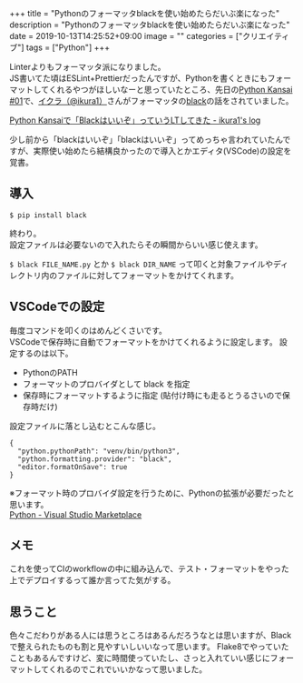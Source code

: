 +++
title = "Pythonのフォーマッタblackを使い始めたらだいぶ楽になった"
description = "Pythonのフォーマッタblackを使い始めたらだいぶ楽になった"
date = 2019-10-13T14:25:52+09:00
image = ""
categories = ["クリエイティブ"]
tags = ["Python"]
+++


Linterよりもフォーマッタ派になりました。  
JS書いてた頃はESLint+Prettierだったんですが、Pythonを書くときにもフォーマットしてくれるやつがほしいなーと思っていたところ、先日の[Python Kansai #01](https://kansai-python.connpass.com/event/135610/)で、[イクラ（@ikura1）](https://twitter.com/ikura1)さんがフォーマッタの[black](https://github.com/psf/black)の話をされていました。

<script async class="speakerdeck-embed" data-id="aa6c7c2a13d64114905f721d26cb331e" data-ratio="1.77777777777778" src="//speakerdeck.com/assets/embed.js"></script>

[Python Kansaiで「Blackはいいぞ」っていうLTしてきた - ikura1's log](https://ikura-lab.hatenablog.com/entry/2019/07/15/021656)

少し前から「blackはいいぞ」「blackはいいぞ」ってめっちゃ言われていたんですが、実際使い始めたら結構良かったので導入とかエディタ(VSCode)の設定を覚書。

## 導入

```
$ pip install black
```

終わり。  
設定ファイルは必要ないので入れたらその瞬間からいい感じ使えます。

``$ black FILE_NAME.py`` とか ``$ black DIR_NAME`` って叩くと対象ファイルやディレクトリ内のファイルに対してフォーマットをかけてくれます。

## VSCodeでの設定

毎度コマンドを叩くのはめんどくさいです。  
VSCodeで保存時に自動でフォーマットをかけてくれるように設定します。
設定するのは以下。

* PythonのPATH
* フォーマットのプロバイダとして black を指定
* 保存時にフォーマットするように指定 (貼付け時にも走るとうるさいので保存時だけ)

設定ファイルに落とし込むとこんな感じ。

```
{
  "python.pythonPath": "venv/bin/python3",
  "python.formatting.provider": "black",
  "editor.formatOnSave": true
}
```

※フォーマット時のプロバイダ設定を行うために、Pythonの拡張が必要だったと思います。  
[Python - Visual Studio Marketplace](https://marketplace.visualstudio.com/items?itemName=ms-python.python)


## メモ
これを使ってCIのworkflowの中に組み込んで、テスト・フォーマットをやった上でデプロイするって誰か言ってた気がする。


## 思うこと
色々こだわりがある人には思うところはあるんだろうなとは思いますが、Blackで整えられたものも割と見やすいしいいなって思います。
Flake8でやっていたこともあるんですけど、変に時間使っていたし、さっと入れていい感じにフォーマットしてくれるのでこれでいいかなって思いました。
